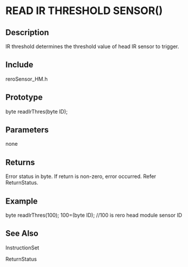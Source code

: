 # READ IR THRESHOLD SENSOR() #

## Description ##
IR threshold determines the threshold value of head IR sensor to trigger.

## Include ##
reroSensor_HM.h

## Prototype ##
byte readIrThres(byte ID);

## Parameters ##
none

## Returns ##
Error status in byte. If return is non-zero, error occurred. Refer ReturnStatus.

## Example ##
byte readIrThres(100);
100=(byte ID); //100 is rero head module sensor ID

## See Also ##

InstructionSet

ReturnStatus
